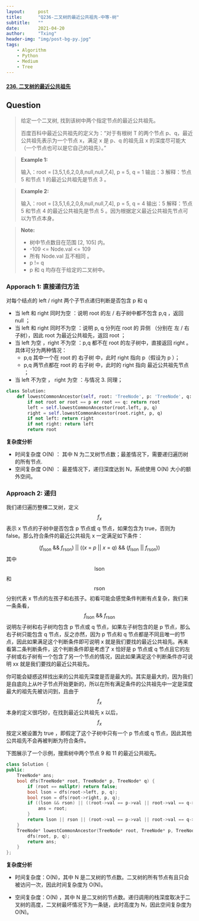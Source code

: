 ```yaml
---
layout:     post
title:      "Q236-二叉树的最近公共祖先-中等-树"
subtitle:   ""
date:       2021-04-20
author:     "Txing"
header-img: "img/post-bg-py.jpg"
tags:
    - Algorithm
    - Python
    - Medium
    - Tree
---
```


#### [236. 二叉树的最近公共祖先](https://leetcode-cn.com/problems/lowest-common-ancestor-of-a-binary-tree/)

## Question

> 给定一个二叉树, 找到该树中两个指定节点的最近公共祖先。
>
> 百度百科中最近公共祖先的定义为：“对于有根树 T 的两个节点 p、q，最近公共祖先表示为一个节点 x，满足 x 是 p、q 的祖先且 x 的深度尽可能大（一个节点也可以是它自己的祖先）。”
>

> **Example 1:**
>
> 输入：root = [3,5,1,6,2,0,8,null,null,7,4], p = 5, q = 1
> 输出：3
> 解释：节点 5 和节点 1 的最近公共祖先是节点 3 。

> **Example 2:**
>
> 输入：root = [3,5,1,6,2,0,8,null,null,7,4], p = 5, q = 4
> 输出：5
> 解释：节点 5 和节点 4 的最近公共祖先是节点 5 。因为根据定义最近公共祖先节点可以为节点本身。

> **Note:**
>
> - 树中节点数目在范围 [2, 105] 内。
> - -109 <= Node.val <= 109
> - 所有 Node.val 互不相同 。
> - p != q
> - p 和 q 均存在于给定的二叉树中。

### Apporach 1: 直接递归方法

对每个结点的 left / right 两个子节点递归判断是否包含 p 和 q

- 当 left 和 right 同时为空 ：说明 root 的左 / 右子树中都不包含 p,q ，返回 null ；
- 当 left 和 right 同时不为空 ：说明 p, q 分列在 root 的 异侧 （分别在 左 / 右子树），因此 root 为最近公共祖先，返回 root ；
- 当 left 为空 ，right 不为空 ：p,q 都不在 root 的左子树中，直接返回 right 。具体可分为两种情况：
  - p,q 其中一个在 root 的 右子树 中，此时 right 指向 p（假设为 p ）；
  - p,q 两节点都在 root 的 右子树 中，此时的 right 指向 最近公共祖先节点 ；
- 当 left 不为空 ， right 为空 ：与情况 3. 同理；

```python
class Solution:
    def lowestCommonAncestor(self, root: 'TreeNode', p: 'TreeNode', q: 'TreeNode') -> 'TreeNode':     
        if not root or root == p or root == q: return root
        left = self.lowestCommonAncestor(root.left, p, q)
        right = self.lowestCommonAncestor(root.right, p, q)
        if not left: return right
        if not right: return left
        return root
```

**复杂度分析**

- 时间复杂度 O(N) ： 其中 N 为二叉树节点数；最差情况下，需要递归遍历树的所有节点.
- 空间复杂度 O(N) ： 最差情况下，递归深度达到 N，系统使用 O(N) 大小的额外空间。

### Approach 2:  递归

我们递归遍历整棵二叉树，定义 $$f_x$$  表示 x 节点的子树中是否包含 p 节点或 q 节点，如果包含为 true，否则为 false。那么符合条件的最近公共祖先 x 一定满足如下条件：

$$(f_{\text{lson}}\ \&\&\ f_{\text{rson}})\ ||\ ((x\ =\ p\ ||\ x\ =\ q)\ \&\&\ (f_{\text{lson}}\ ||\ f_{\text{rson}}))$$ 其中 $$\text{lson}$$ 和 $$\text{rson}$$ 分别代表 x 节点的左孩子和右孩子。初看可能会感觉条件判断有点复杂，我们来一条条看，$$f_{\text{lson}}\ \&\&\ f_{\text{rson}}$$  说明左子树和右子树均包含 p 节点或 q 节点，如果左子树包含的是 p 节点，那么右子树只能包含 q 节点，反之亦然，因为 p 节点和 q 节点都是不同且唯一的节点，因此如果满足这个判断条件即可说明 x 就是我们要找的最近公共祖先。再来看第二条判断条件，这个判断条件即是考虑了 x 恰好是 p 节点或 q 节点且它的左子树或右子树有一个包含了另一个节点的情况，因此如果满足这个判断条件亦可说明 xx 就是我们要找的最近公共祖先。

你可能会疑惑这样找出来的公共祖先深度是否是最大的。其实是最大的，因为我们是自底向上从叶子节点开始更新的，所以在所有满足条件的公共祖先中一定是深度最大的祖先先被访问到，且由于 $$f_x$$本身的定义很巧妙，在找到最近公共祖先 x 以后，$$f_x$$ 按定义被设置为 true ，即假定了这个子树中只有一个 p 节点或 q 节点，因此其他公共祖先不会再被判断为符合条件。

下图展示了一个示例，搜索树中两个节点 9 和 11 的最近公共祖先。


```c++
class Solution {
public:
    TreeNode* ans;
    bool dfs(TreeNode* root, TreeNode* p, TreeNode* q) {
        if (root == nullptr) return false;
        bool lson = dfs(root->left, p, q);
        bool rson = dfs(root->right, p, q);
        if ((lson && rson) || ((root->val == p->val || root->val == q->val) && (lson || rson))) {
            ans = root;
        } 
        return lson || rson || (root->val == p->val || root->val == q->val);
    }
    TreeNode* lowestCommonAncestor(TreeNode* root, TreeNode* p, TreeNode* q) {
        dfs(root, p, q);
        return ans;
    }
};        
```

**复杂度分析**

- 时间复杂度：O(N)，其中 N 是二叉树的节点数。二叉树的所有节点有且只会被访问一次，因此时间复杂度为 O(N)。

- 空间复杂度：O(N) ，其中 N 是二叉树的节点数。递归调用的栈深度取决于二叉树的高度，二叉树最坏情况下为一条链，此时高度为 N，因此空间复杂度为 O(N)。

  

  



